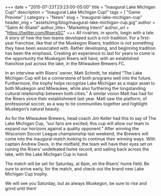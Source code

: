 +++
date        = "2015-07-23T23:23:00-05:00"
title       = "Inaugural Lake Michigan Cup!"
description = "Inaugural Lake Michigan Cup!"
tags        = [ "Game Preview" ]
category    = "News"
slug        = "inaugural-lake-michigan-cup"
header_img	= "assets/img/blog/inaugural-lake-michigan-cup.jpg"
author		= "Salim Al-Shatel"
author_title= "Marketing Intern"
author_url	= "https://twitter.com/RisersSC"
+++
All rivalries, in sports, begin with a tale. A story of how the two teams developed such a rich tradition. For a first-year franchise, like that of the Muskegon Risers, tradition is not something they have been associated with. Rather developing, and beginning tradition has been the emphasis. Creating an experience to last for years to come is the opportunity the Muskegon Risers will have, with an established franchise just across the lake, in the Milwaukee Brewers FC.

In an interview with Risers’ owner, Matt Schmitt, he stated “The Lake Michigan Cup will be a cornerstone of both programs well into the future. Furthermore, the trophy helps recognize Lake Michigan as a major asset to both Muskegon and Milwaukee, while also furthering the longstanding cultural relationship between both cities.” A similar vision Matt has had for the Risers since their establishment last year. Matt saw the platform, of professional soccer, as a way to tie communities together and highlight Muskegon’s natural beauty.

As for the Milwaukee Brewers, head coach Jim Keller had this to say of The Lake Michigan Cup, “our fans are excited; this cup will allow our team to expand our horizons against a quality opponent.” After winning the Wisconsin Soccer League championship last weekend, the Brewers will come into the inaugural match looking to continue their winning ways. With captain Andrew Davis, in the midfield, the team will have their eyes set on ruining the Risers’ undefeated home record, and sailing back across the lake, with the Lake Michigan Cup in hand.

The match will be set for Saturday, at 6pm, on the Risers’ home field. Be sure to arrive early, for the match, and check-out the brand new Lake Michigan Cup trophy.

We will see you Saturday, but as always Muskegon, be sure to rise and grind until then!